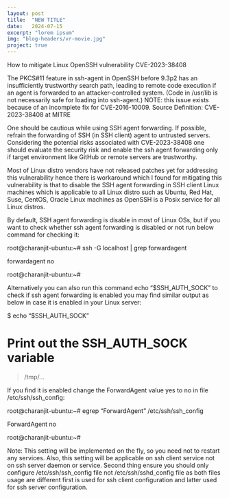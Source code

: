 ```yaml
---
layout: post
title:  "NEW TITLE"
date:   2024-07-15
excerpt: "lorem ipsum"
img: "blog-headers/vr-movie.jpg"
project: true
---
```


How to mitigate Linux OpenSSH vulnerability CVE-2023-38408

The PKCS#11 feature in ssh-agent in OpenSSH before 9.3p2 has an insufficiently trustworthy search path, leading to remote code execution if an agent is forwarded to an attacker-controlled system. (Code in /usr/lib is not necessarily safe for loading into ssh-agent.) NOTE: this issue exists because of an incomplete fix for CVE-2016-10009. Source Definition: CVE-2023-38408 at MITRE

One should be cautious while using SSH agent forwarding. If possible, refrain the forwarding of SSH (in SSH client) agent to untrusted servers. Considering the potential risks associated with CVE-2023-38408 one should evaluate the security risk and enable the ssh agent forwarding only if target environment like GitHub or remote servers are trustworthy.

Most of Linux distro vendors have not released patches yet for addressing this vulnerability hence there is workaround which I found for mitigating this vulnerability is that to disable the SSH agent forwarding in SSH client Linux machines which is applicable to all Linux distro such as Ubuntu, Red Hat, Suse, CentOS, Oracle Linux machines as OpenSSH is a Posix service for all Linux distros.

By default, SSH agent forwarding is disable in most of Linux OSs, but if you want to check whether ssh agent forwarding is disabled or not run below command for checking it:

root@charanjit-ubuntu:~# ssh -G localhost | grep forwardagent

forwardagent no

root@charanjit-ubuntu:~#

Alternatively you can also run this command echo “$SSH_AUTH_SOCK” to check if ssh agent forwarding is enabled you may find similar output as below in case it is enabled in your Linux server:

$ echo “$SSH_AUTH_SOCK”
# Print out the SSH_AUTH_SOCK variable
> /tmp/…



If you find it is enabled change the ForwardAgent value yes to no in file /etc/ssh/ssh_config:

root@charanjit-ubuntu:~# egrep “ForwardAgent” /etc/ssh/ssh_config

ForwardAgent no

root@charanjit-ubuntu:~#



Note: This setting will be implemented on the fly, so you need not to restart any services. Also, this setting will be applicable on ssh client service not on ssh server daemon or service. Second thing ensure you should only configure /etc/ssh/ssh_config file not /etc/ssh/sshd_config file as both files usage are different first is used for ssh client configuration and latter used for ssh server configuration.

